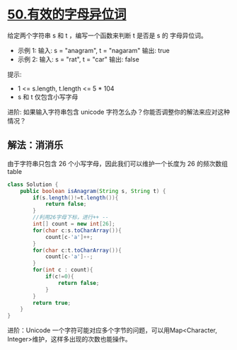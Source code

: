 # [50.有效的字母异位词](https://leetcode.cn/problems/valid-anagram/description/)
给定两个字符串 s 和 t ，编写一个函数来判断 t 是否是 s 的 字母异位词。

- 示例 1:
输入: s = "anagram", t = "nagaram"
输出: true
- 示例 2:
输入: s = "rat", t = "car"
输出: false

提示:
- 1 <= s.length, t.length <= 5 * 104
- s 和 t 仅包含小写字母

进阶: 如果输入字符串包含 unicode 字符怎么办？你能否调整你的解法来应对这种情况？

## 解法：消消乐
由于字符串只包含 26 个小写字母，因此我们可以维护一个长度为 26 的频次数组 table
````java
class Solution {
    public boolean isAnagram(String s, String t) {
        if(s.length()!=t.length()){
            return false;
        }
        //利用26字母下标，进行++ --
        int[] count = new int[26];
        for(char c:s.toCharArray()){
            count[c-'a']++;
        }
        for(char c:t.toCharArray()){
            count[c-'a']--;
        }
        for(int c : count){
            if(c!=0){
                return false;
            }
        }
        return true;
    }
}
````

进阶：Unicode 一个字符可能对应多个字节的问题，可以用Map<Character, Integer>维护，这样多出现的次数也能操作。